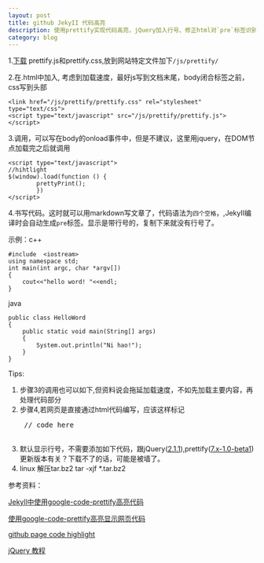```yaml
---
layout: post
title: github JekyII 代码高亮 
description: 使用prettify实现代码高亮，jQuery加入行号、修正html对`pre`标签识别问题
category: blog 
---
```


1.[下载](https://code.google.com/p/google-code-prettify/) prettify.js和prettify.css,放到网站特定文件加下`/js/prettify/`

2.在.html中加入, 考虑到加载速度，最好js写到文档末尾，body闭合标签之前，css写到头部

    <link href="/js/prettify/prettify.css" rel="stylesheet" type="text/css">
    <script type="text/javascript" src="/js/prettify/prettify.js"></script>

3.调用，可以写在body的onload事件中，但是不建议，这里用jquery，在DOM节点加载完之后就调用

    <script type="text/javascript">
    //hihtlight
    $(window).load(function () {
            prettyPrint();
            })
    </script>

4.书写代码。这时就可以用markdown写文章了，代码语法为`四个空格`，,JekyII编译时会自动生成`pre`标签。显示是带行号的，复制下来就没有行号了。

示例：c++

	#include  <iostream>
	using namespace std;
	int main(int argc, char *argv[])
	{
	    cout<<"hello word! "<<endl;
	}
	
java

    public class HelloWord
    {
        public static void main(String[] args)
        {   
            System.out.println("Ni hao!");
        }      
    }

Tips:

1. 步骤3的调用也可以如下,但资料说会拖延加载速度，不如先加载主要内容，再处理代码部分
    <body onload="prettyPrint()">
2. 步骤4,若网页是直接通过html代码编写，应该这样标记
    <pre class="prettyprint">
    // code here
    </pre>
3. 默认显示行号，不需要添加如下代码，跟jQuery([2.1.1](http://code.jquery.com/jquery-2.1.1.min.js)),prettify([7.x-1.0-beta1](http://ftp.drupal.org/files/projects/prettify-7.x-1.0-beta1.zip))更新版本有关？下载不了的话，可能是被墙了。
    <script type="text/javascript">
    $(window).load(function () {
            $("pre").addClass("prettyprint linenums");
            })
    </script>
4. linux 解压tar.bz2
    tar -xjf *.tar.bz2

参考资料：

[Jekyll中使用google-code-prettify高亮代码](http://blog.evercoding.net/2013/02/27/highlight-code-with-google-code-prettify/)

[使用google-code-prettify高亮显示网页代码](http://www.cnblogs.com/changweihua/archive/2012/06/02/2531590.html)

[github page code highlight](http://dj-chen.com/blog%20construction/2012/11/24/github-page-code-highlight/)

[jQuery 教程](http://www.w3school.com.cn/jquery/index.asp)
